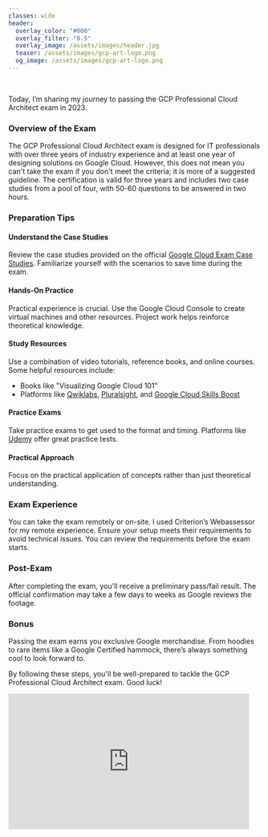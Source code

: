 ```yaml
---
classes: wide
header:
  overlay_color: "#000"
  overlay_filter: "0.5"
  overlay_image: /assets/images/header.jpg
  teaser: /assets/images/gcp-art-logo.png
  og_image: /assets/images/gcp-art-logo.png
---
```


<br />

Today, I’m sharing my journey to passing the GCP Professional Cloud Architect exam in 2023.

### Overview of the Exam

The GCP Professional Cloud Architect exam is designed for IT professionals with over three years of industry experience and at least one year of designing solutions on Google Cloud. However, this does not mean you can't take the exam if you don't meet the criteria; it is more of a suggested guideline. The certification is valid for three years and includes two case studies from a pool of four, with 50-60 questions to be answered in two hours.

### Preparation Tips

#### Understand the Case Studies
Review the case studies provided on the official [Google Cloud Exam Case Studies](https://cloud.google.com/certification/guides/professional-cloud-architect). Familiarize yourself with the scenarios to save time during the exam.

#### Hands-On Practice
Practical experience is crucial. Use the Google Cloud Console to create virtual machines and other resources. Project work helps reinforce theoretical knowledge.

#### Study Resources
Use a combination of video tutorials, reference books, and online courses. Some helpful resources include:
- Books like "Visualizing Google Cloud 101"
- Platforms like [Qwiklabs](https://www.qwiklabs.com), [Pluralsight](https://www.pluralsight.com), and [Google Cloud Skills Boost](https://cloudskillsboost.google/)

#### Practice Exams
Take practice exams to get used to the format and timing. Platforms like [Udemy](https://www.udemy.com) offer great practice tests.

#### Practical Approach
Focus on the practical application of concepts rather than just theoretical understanding.

### Exam Experience

You can take the exam remotely or on-site. I used Criterion’s Webassessor for my remote experience. Ensure your setup meets their requirements to avoid technical issues. You can review the requirements before the exam starts.

### Post-Exam

After completing the exam, you'll receive a preliminary pass/fail result. The official confirmation may take a few days to weeks as Google reviews the footage.

### Bonus

Passing the exam earns you exclusive Google merchandise. From hoodies to rare items like a Google Certified hammock, there’s always something cool to look forward to.

By following these steps, you'll be well-prepared to tackle the GCP Professional Cloud Architect exam. Good luck!


<iframe width="480" height="270" src="https://www.youtube.com/embed/zmZewtChI0E?list=TLGGVxMUxlrwBboxMjAxMjAyNQ" title="Passing the Google Professional Cloud Architect Exam in 2023!" frameborder="0" allow="accelerometer; autoplay; clipboard-write; encrypted-media; gyroscope; picture-in-picture; web-share" referrerpolicy="strict-origin-when-cross-origin" allowfullscreen></iframe>
